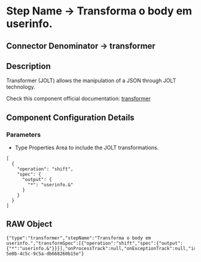 # Step Name -> Transforma o body em userinfo.
## Connector Denominator -> transformer

## Description

Transformer (JOLT) allows the manipulation of a JSON through JOLT technology.

Check this component official documentation: [transformer](https://docs.digibee.com/documentation/components/tools/transformer-jolt "Digibee transformer documentation")

## Component Configuration Details
### Parameters

* Type Properties
Area to include the JOLT transformations.

```
[
  {
    "operation": "shift",
    "spec": {
      "output": {
        "*": "userinfo.&"
      }
    }
  }
]
```

## RAW Object

```
{"type":"transformer","stepName":"Transforma o body em userinfo.","transformSpec":[{"operation":"shift","spec":{"output":{"*":"userinfo.&"}}}],"onProcessTrack":null,"onExceptionTrack":null,"id":"d654e494-5e0b-4c5c-9c5a-db668260b15e"}
```